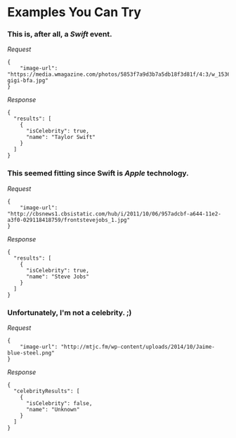# Examples You Can Try

### This is, after all, a _Swift_ event.

*Request*
```
{
    "image-url": "https://media.wmagazine.com/photos/5853f7a9d3b7a5db18f3d81f/4:3/w_1536/swift-gigi-bfa.jpg"
}
```

*Response*
```
{
  "results": [
    {
      "isCelebrity": true,
      "name": "Taylor Swift"
    }
  ]
}
```

### This seemed fitting since Swift is _Apple_ technology.

*Request*
```
{
    "image-url": "http://cbsnews1.cbsistatic.com/hub/i/2011/10/06/957adcbf-a644-11e2-a3f0-029118418759/frontstevejobs_1.jpg"
}
```

*Response*
```
{
  "results": [
    {
      "isCelebrity": true,
      "name": "Steve Jobs"
    }
  ]
}
```

### Unfortunately, I'm not a celebrity. ;)

*Request*
```
{
    "image-url": "http://mtjc.fm/wp-content/uploads/2014/10/Jaime-blue-steel.png"
}
```

*Response*
```
{
  "celebrityResults": [
    {
      "isCelebrity": false,
      "name": "Unknown"
    }
  ]
}
```